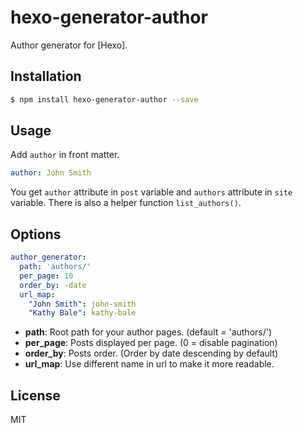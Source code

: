 # hexo-generator-author

Author generator for [Hexo].

## Installation

``` bash
$ npm install hexo-generator-author --save
```

## Usage

Add `author` in front matter.

``` yaml
author: John Smith
```

You get `author` attribute in `post` variable and `authors` attribute in `site` variable. There is also a helper function `list_authors()`.

## Options

``` yaml
author_generator:
  path: 'authors/'
  per_page: 10
  order_by: -date
  url_map:
    "John Smith": john-smith
    "Kathy Bale": kathy-bale
```

- **path**: Root path for your author pages. (default = 'authors/')
- **per_page**: Posts displayed per page. (0 = disable pagination)
- **order_by**: Posts order. (Order by date descending by default)
- **url_map**: Use different name in url to make it more readable.

## License

MIT
